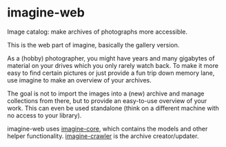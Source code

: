 imagine-web
===========

Image catalog: make archives of photographs more accessible.

This is the web part of imagine, basically the gallery version.

As a (hobby) photographer, you might have years and many gigabytes of material
on your drives which you only rarely watch back. To make it more easy to find
certain pictures or just provide a fun trip down memory lane, use imagine to
make an overview of your archives.

The goal is not to import the images into a (new) archive and manage collections
from there, but to provide an easy-to-use overview of your work. This can even
be used standalone (think on a different machine with no access to your library).

imagine-web uses [imagine-core](https://github.com/aquatix/imagine-core), which
contains the models and other helper functionality. [imagine-crawler](https://github.com/aquatix/imagine-crawler)
is the archive creator/updater.
